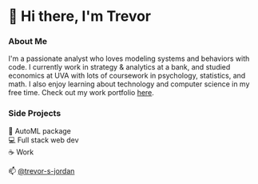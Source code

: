 # 👋 Hi there, I'm Trevor

### About Me

I'm a passionate analyst who loves modeling systems and behaviors with code. I currently work in strategy & analytics at a bank, and studied economics at UVA with lots of coursework in psychology, statistics, and math. I also enjoy learning about technology and computer science in my free time. Check out my work portfolio [here](https://www.github.com/tsj7ww/portfolio#readme).

### Side Projects

🤖 AutoML package  
💻 Full stack web dev  
☕ Work  
  
📫 [@trevor-s-jordan](https://linkedin.com/in/trevor-s-jordan) 
